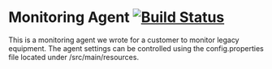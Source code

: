 # Monitoring Agent [![Build Status](https://travis-ci.org/dishmael/java-monitoring-agent.svg?branch=master)](https://travis-ci.org/dishmael/java-monitoring-agent)
This is a monitoring agent we wrote for a customer to monitor legacy equipment.  The agent settings can be controlled using the config.properties file located under /src/main/resources.
